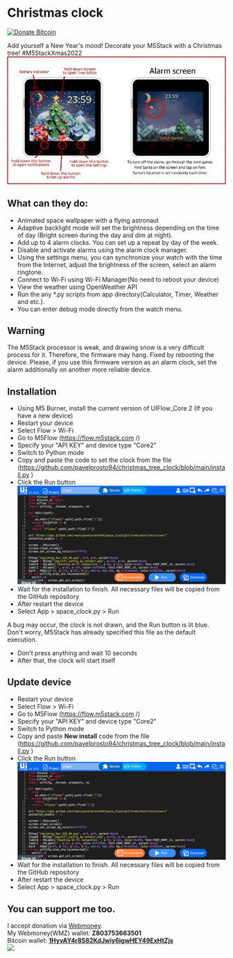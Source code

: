 # Christmas clock
[![Donate Bitcoin](https://img.shields.io/badge/donate-bitcoin-orange.svg)](https://github.com/pavelprosto94/christmas_tree_clock/#user-content-you-can-support-me-too)

Add yourself a New Year's mood! Decorate your M5Stack with a Christmas tree! #M5StackXmas2022
![preview](resources/help.jpg)

## What can they do:
- Animated space wallpaper with a flying astronaut
- Adaptive backlight mode will set the brightness depending on the time of day (Bright screen during the day and dim at night).
- Add up to 4 alarm clocks. You can set up a repeat by day of the week.
- Disable and activate alarms using the alarm clock manager.
- Using the settings menu, you can synchronize your watch with the time from the Internet, adjust the brightness of the screen, select an alarm ringtone.
- Connect to Wi-Fi using Wi-Fi Manager(No need to reboot your device)
- View the weather using OpenWeather API
- Run the any *.py scripts from app directory(Calculator, Timer, Weather and etc.).
- You can enter debug mode directly from the watch menu.

## Warning
The M5Stack processor is weak, and drawing snow is a very difficult process for it. Therefore, the firmware may hang. Fixed by rebooting the device.
Please, if you use this firmware version as an alarm clock, set the alarm additionally on another more reliable device.

## Installation
- Using M5 Burner, install the current version of UIFlow_Core 2 (If you have a new device)
- Restart your device
- Select Flow > Wi-Fi
- Go to M5Flow (https://flow.m5stack.com /)
- Specify your "API KEY" and device type "Core2"
- Switch to Python mode
- Copy and paste the code to set the clock from the file (https://github.com/pavelprosto94/christmas_tree_clock/blob/main/install.py )
- Click the Run button
![preview](resources/help_1.jpg)
- Wait for the installation to finish. All necessary files will be copied from the GitHub repository
- After restart the device
- Select App > space_clock.py > Run

A bug may occur, the clock is not drawn, and the Run button is lit blue. Don't worry, M5Stack has already specified this file as the default execution.
- Don't press anything and wait 10 seconds
- After that, the clock will start itself

## Update device
- Restart your device
- Select Flow > Wi-Fi
- Go to M5Flow (https://flow.m5stack.com /)
- Specify your "API KEY" and device type "Core2"
- Switch to Python mode
- Copy and paste **New install** code from the file (https://github.com/pavelprosto94/christmas_tree_clock/blob/main/install.py )
- Click the Run button
![preview](resources/help_1.jpg)
- Wait for the installation to finish. All necessary files will be copied from the GitHub repository
- After restart the device
- Select App > space_clock.py > Run

## You can support me too.
I accept donation via [Webmoney](https://www.wmtransfer.com/).<br />
My Webmoney(WMZ) wallet: **Z803753663501** <br />
Bitcoin wallet: [**1HyvAY4r8S82KdJwiy6igwHEY49ExHtZjs**](bitcoin:1HyvAY4r8S82KdJwiy6igwHEY49ExHtZjs?amount=0.0002) <br />
![](https://chart.googleapis.com/chart?chs=250x250&cht=qr&chl=1HyvAY4r8S82KdJwiy6igwHEY49ExHtZjs) <br />